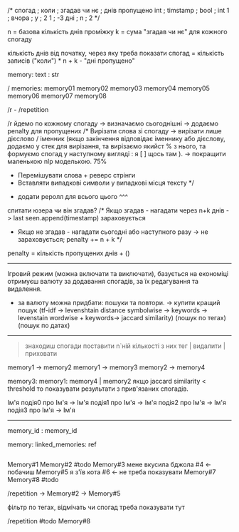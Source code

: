 
/*
спогад ; коли     ; згадав чи нє ; днів пропущено
int    ; timstamp ; bool         ; int 
1      ; вчора    ; y            ; 2 
1      ; -3 дні   ; n            ; 2 
*/

n = базова кількість днів проміжку
k = сума "згадав чи нє" для кожного спогаду 

кількість днів від початку, через яку треба показати спогад = кількість записів ("коли") * n + k - "дні пропущено"


memory:
  text : str 

/
memories:
  memory01
  memory02 
  memory03
  memory04
  memory05
  memory06
  memory07
  memory08


/r - /repetition

/r
  йдемо по кожному спогаду -> визначаємо сьогоднішні -> додаємо penalty для пропущених 
  /* Вирізати слова зі спогаду -> вирізати лише дієслово / іменник (якщо закінчення відповідає іменнику або дієслову, додаємо у стек для вирізання, та вирізаємо якийст % з нього,  та формуємо спогад у наступному вигляді : я [    ] щось там ). -> покращити маленькою nlp моделькою. 75% 
   * Перемішувати слова + реверс стрінги
   * Вставляти випадкові символи у випадкові місця тексту */
   + додати реролл для всього цього ^^^

  спитати юзера чи він згадав? 
  /* Якщо згадав - нагадати через n+k днів -> last seen.append(timestamp) зараховується  
   * Якщо не згадав - нагадати сьогодні або наступного разу -> не зараховується; penalty += n + k */

penalty = кількість пропущених днів + ()

---
Ігровий режим (можна включати та виключати), базується на економіці
  отримуєш валюту за додавання спогадів, за їх редагування та видалення. 
   - за валюту можна придбати:
      пошуки та повтори. -> купити кращий пошук 
        (tf-idf -> levenshtain distance symbolwise -> keywords -> levenstain wordwise + keywords-> jaccard similarity)
        (пошук по тегах)
        (пошук по датах)

---

> знаходиш спогади
> поставити n`ній кількості з них тег | видалити | приховати 

memory1 -> memory2
memory1 -> memory3
memory2 -> memory4

memory3: memory1: memory4 | memory2
якщо jaccard similarity < threshold то показувати результати з прив'язаних спогадів.

Ім'я 
подія0 про Ім'я -> Ім'я
подія1 про Ім'я -> Ім'я
подія2 про Ім'я -> Ім'я
подія3 про Ім'я -> Ім'я

--- 



memory_id : memory_id

memory:
  linked_memories: ref

```
```
Memory#1
Memory#2 #todo
Memory#3
мене вкусила бджола #4 <- побачиш 
Memory#5
я з'їв кота #6 <- не треба показувати 
Memory#7
Memory#8 #todo

/repetition 
-> Memory#2 -> Memory#5

фільтр по тегах, 
відмічать чи спогад треба показувати тут 

/repetition #todo 
Memory#8 
